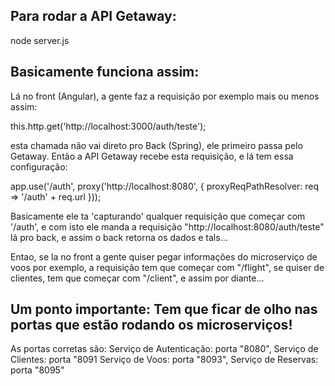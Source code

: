 ## Para rodar a API Getaway: 
node server.js

## Basicamente funciona assim:

Lá no front (Angular), a gente faz a requisição por exemplo mais ou menos assim:

this.http.get('http://localhost:3000/auth/teste');

esta chamada não vai direto pro Back (Spring), ele primeiro passa pelo Getaway. Então a API Getaway recebe esta requisição, e lá tem essa configuração:

app.use('/auth', proxy('http://localhost:8080', {
  proxyReqPathResolver: req => '/auth' + req.url
}));

Basicamente ele ta 'capturando' qualquer requisição que começar com '/auth', e com isto ele manda a requisição "http://localhost:8080/auth/teste" lá pro back, e assim o back retorna os dados e tals...

Entao, se la no front a gente quiser pegar informações do microserviço de voos por exemplo, a requisição tem que começar com "/flight", se quiser de clientes, tem que começar com "/client", e assim por diante...


## Um ponto importante: Tem que ficar de olho nas portas que estão rodando os microserviços! 

As portas corretas são:
 Serviço de Autenticação: porta "8080", 
 Serviço de Clientes: porta "8091
 Serviço de Voos: porta "8093",
 Serviço de Reservas: porta "8095"
